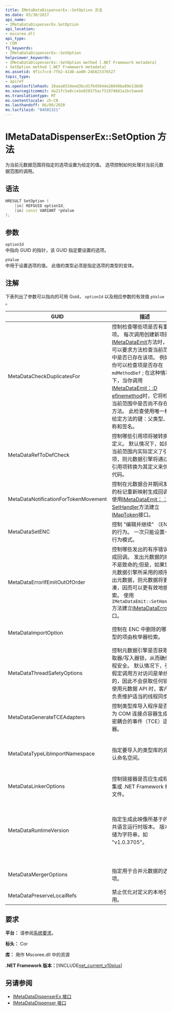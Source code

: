 ```yaml
---
title: IMetaDataDispenserEx::SetOption 方法
ms.date: 03/30/2017
api_name:
- IMetaDataDispenserEx.SetOption
api_location:
- mscoree.dll
api_type:
- COM
f1_keywords:
- IMetaDataDispenserEx::SetOption
helpviewer_keywords:
- IMetaDataDispenserEx::SetOption method [.NET Framework metadata]
- SetOption method [.NET Framework metadata]
ms.assetid: 9f1c7ccd-7fb2-41d8-aa00-24b823376527
topic_type:
- apiref
ms.openlocfilehash: 28aea8534eed3bcd1f645844e28849be89e130d0
ms.sourcegitcommit: da21fc5a8cce1e028575acf31974681a1bc5aeed
ms.translationtype: MT
ms.contentlocale: zh-CN
ms.lasthandoff: 06/08/2020
ms.locfileid: "84501321"
---
```

# <a name="imetadatadispenserexsetoption-method"></a>IMetaDataDispenserEx::SetOption 方法
为当前元数据范围将指定的选项设置为给定的值。 选项控制如何处理对当前元数据范围的调用。  
  
## <a name="syntax"></a>语法  
  
```cpp  
HRESULT SetOption (  
    [in] REFGUID optionId,
    [in] const VARIANT *pValue  
);  
```  
  
## <a name="parameters"></a>参数  
 `optionId`  
 中指向 GUID 的指针，该 GUID 指定要设置的选项。  
  
 `pValue`  
 中用于设置选项的值。 此值的类型必须是指定选项的类型的变体。  
  
## <a name="remarks"></a>注解  
 下表列出了参数可以指向的可用 Guid， `optionId` 以及相应参数的有效值 `pValue` 。  
  
|GUID|描述|`pValue`参数|  
|----------|-----------------|------------------------|  
|MetaDataCheckDuplicatesFor|控制检查哪些项是否有重复项。 每次调用创建新项的[IMetaDataEmit](imetadataemit-interface.md)方法时，都可以要求方法检查当前范围中是否已存在该项。 例如，你可以检查项是否存在 `mdMethodDef` ; 在这种情况下，当你调用[IMetaDataEmit：:D efinemethod](imetadataemit-definemethod-method.md)时，它将检查当前范围中是否尚不存在该方法。 此检查使用唯一标识给定方法的键：父类型、名称和签名。|必须是 UI4 类型的变量，并且必须包含[CorCheckDuplicatesFor](corcheckduplicatesfor-enumeration.md)枚举值的组合。|  
|MetaDataRefToDefCheck|控制哪些引用项将被转换为定义。 默认情况下，如果在当前范围内实际定义了引用项，则元数据引擎将通过将引用项转换为其定义来优化代码。|必须是 UI4 类型的变量，并且必须包含[CorRefToDefCheck](correftodefcheck-enumeration.md)枚举值的组合。|  
|MetaDataNotificationForTokenMovement|控制在元数据合并期间发生的标记重新映射生成回调。 使用[IMetaDataEmit：： SetHandler](imetadataemit-sethandler-method.md)方法建立[IMapToken](imaptoken-interface.md)接口。|必须是 UI4 类型的变量，并且必须包含[CorNotificationForTokenMovement](cornotificationfortokenmovement-enumeration.md)枚举值的组合。|  
|MetaDataSetENC|控制 "编辑并继续" （ENC）的行为。 一次只能设置一种行为模式。|必须是 UI4 类型的变体，并且必须包含[CorSetENC](corsetenc-enumeration.md)枚举的值。 该值不是位掩码。|  
|MetaDataErrorIfEmitOutOfOrder|控制哪些发出的有序错误生成回调。 发出元数据的顺序不是致命的;但是，如果您以元数据引擎所采用的顺序发出元数据，则元数据将更紧凑，因而可以更有效地搜索。 使用 `IMetaDataEmit::SetHandler` 方法建立[IMetaDataError](imetadataerror-interface.md)接口。|必须是 UI4 类型的变量，并且必须包含[CorErrorIfEmitOutOfOrder](corerrorifemitoutoforder-enumeration.md)枚举值的组合。|  
|MetaDataImportOption|控制在 ENC 中删除的哪些类型的项由枚举器检索。|必须是 UI4 类型的变体，并且必须包含[CorImportOptions 枚举](corimportoptions-enumeration.md)枚举的值的组合。|  
|MetaDataThreadSafetyOptions|控制元数据引擎是否获取读取器/写入器锁，从而确保线程安全。 默认情况下，引擎假定调用方对访问是单线程的，因此不会获取任何锁。 使用元数据 API 时，客户端负责维护适当的线程同步。|必须是 UI4 类型的变体，并且必须包含[CorThreadSafetyOptions](corthreadsafetyoptions-enumeration.md)枚举的值。 该值不是位掩码。|  
|MetaDataGenerateTCEAdapters|控制类型库导入程序是否应为 COM 连接点容器生成紧密耦合的事件（TCE）适配器。|必须是 BOOL 类型的变体。 如果 `pValue` 设置为 `true` ，则类型库导入程序将生成 TCE 适配器。|  
|MetaDataTypeLibImportNamespace|指定要导入的类型库的非默认命名空间。|必须为 null 值或类型为 BSTR 的变体。 如果 `pValue` 是 null 值，则当前命名空间设置为 null; 否则，当前命名空间将设置为以变量的 BSTR 类型保存的字符串。|  
|MetaDataLinkerOptions|控制链接器是否应生成程序集或 .NET Framework 模块文件。|必须是 UI4 类型的变量，并且必须包含[CorLinkerOptions](corlinkeroptions-enumeration.md)枚举值的组合。|  
|MetaDataRuntimeVersion|指定生成此映像所基于的公共语言运行时版本。 版本存储为字符串，如 "v1.0.3705"。|必须为 null 值、VT_EMPTY 值或类型为 BSTR 的变体。 如果 `pValue` 为 null，则运行时版本设置为 null。 如果 `pValue` VT_EMPTY，则将版本设置为默认值，该值将从运行元数据的 mscorwks.dll 的版本中提取。 否则，运行时版本设置为以变量的 BSTR 类型保存的字符串。|  
|MetaDataMergerOptions|指定用于合并元数据的选项。|必须是 UI4 类型的变体，并且必须包含枚举的值的组合 `MergeFlags` ，这在 corhdr.h 文件中进行了介绍。|  
|MetaDataPreserveLocalRefs|禁止优化对定义的本地引用。|必须包含[CorLocalRefPreservation](corlocalrefpreservation-enumeration.md)枚举值的组合。|  
  
## <a name="requirements"></a>要求  
 **平台：** 请参阅[系统要求](../../get-started/system-requirements.md)。  
  
 **标头：** Cor  
  
 **库：** 用作 Mscoree.dll 中的资源  
  
 **.NET Framework 版本：**[!INCLUDE[net_current_v10plus](../../../../includes/net-current-v10plus-md.md)]  
  
## <a name="see-also"></a>另请参阅

- [IMetaDataDispenserEx 接口](imetadatadispenserex-interface.md)
- [IMetaDataDispenser 接口](imetadatadispenser-interface.md)
